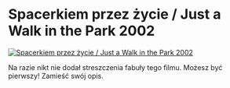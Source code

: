 Spacerkiem przez życie / Just a Walk in the Park 2002 
=============
[![Spacerkiem przez życie / Just a Walk in the Park 2002 ](http://vidos.pl/images/player.gif)](http://vidos.pl/spacerkiem-przez-zycie-just-a-walk-in-the-park-2002)

 Na razie nikt nie dodał streszczenia fabuły tego filmu. Możesz być pierwszy! Zamieść swój opis.

